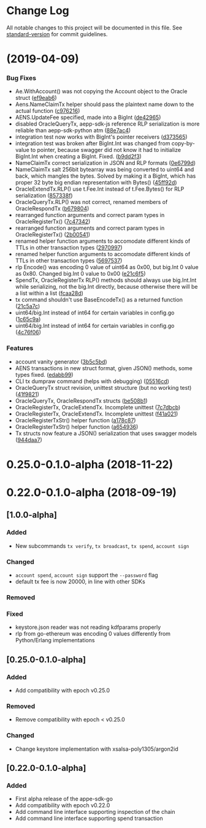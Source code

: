 # Change Log

All notable changes to this project will be documented in this file. See [standard-version](https://github.com/conventional-changelog/standard-version) for commit guidelines.

#  (2019-04-09)


### Bug Fixes

* Ae.WithAccount() was not copying the Account object to the Oracle struct ([ef9eab6](https://github.com/aeternity/aepp-sdk-go/commit/ef9eab6))
* Aens.NameClaimTx helper should pass the plaintext name down to the actual function ([c976216](https://github.com/aeternity/aepp-sdk-go/commit/c976216))
* AENS.UpdateFee specified, made into a BigInt ([de42965](https://github.com/aeternity/aepp-sdk-go/commit/de42965))
* disabled OracleQueryTx, aepp-sdk-js reference RLP serialization is more reliable than aepp-sdk-python atm ([88e7ac4](https://github.com/aeternity/aepp-sdk-go/commit/88e7ac4))
* integration test now works with BigInt's pointer receivers ([d373565](https://github.com/aeternity/aepp-sdk-go/commit/d373565))
* integration test was broken after BigInt.Int was changed from copy-by-value to pointer, because swagger did not know it had to initialize BigInt.Int when creating a BigInt. Fixed. ([b9dd2f3](https://github.com/aeternity/aepp-sdk-go/commit/b9dd2f3))
* NameClaimTx correct serialization in JSON and RLP formats ([0e6799d](https://github.com/aeternity/aepp-sdk-go/commit/0e6799d))
* NameClaimTx salt 256bit bytearray was being converted to uint64 and back, which mangles the bytes. Solved by making it a BigInt, which has proper 32 byte big endian representation with Bytes() ([45ff92d](https://github.com/aeternity/aepp-sdk-go/commit/45ff92d))
* OracleExtendTx.RLP() use t.Fee.Int instead of t.Fee.Bytes() for RLP serialization ([857338f](https://github.com/aeternity/aepp-sdk-go/commit/857338f))
* OracleQueryTx.RLP() was not correct, renamed members of OracleRespondTx ([b679804](https://github.com/aeternity/aepp-sdk-go/commit/b679804))
* rearranged function arguments and correct param types in OracleRegisterTx() ([7c47342](https://github.com/aeternity/aepp-sdk-go/commit/7c47342))
* rearranged function arguments and correct param types in OracleRegisterTx() ([2b00541](https://github.com/aeternity/aepp-sdk-go/commit/2b00541))
* renamed helper function arguments to accomodate different kinds of TTLs in other transaction types ([2970997](https://github.com/aeternity/aepp-sdk-go/commit/2970997))
* renamed helper function arguments to accomodate different kinds of TTLs in other transaction types ([5697537](https://github.com/aeternity/aepp-sdk-go/commit/5697537))
* rlp Encode() was encoding 0 value of uint64 as 0x00, but big.Int 0 value as 0x80. Changed big.Int 0 value to 0x00 ([e21c6f5](https://github.com/aeternity/aepp-sdk-go/commit/e21c6f5))
* SpendTx, OracleRegisterTx RLP() methods should always use big.Int.Int while serializing, not the big.Int directly, because otherwise there will be a list within a list ([fcaa28d](https://github.com/aeternity/aepp-sdk-go/commit/fcaa28d))
* tx command shouldn't use BaseEncodeTx() as a returned function ([21c5a7c](https://github.com/aeternity/aepp-sdk-go/commit/21c5a7c))
* uint64/big.Int instead of int64 for certain variables in config.go ([1c65c9a](https://github.com/aeternity/aepp-sdk-go/commit/1c65c9a))
* uint64/big.Int instead of int64 for certain variables in config.go ([4c76f06](https://github.com/aeternity/aepp-sdk-go/commit/4c76f06))


### Features

* account vanity generator ([3b5c5bd](https://github.com/aeternity/aepp-sdk-go/commit/3b5c5bd))
* AENS transactions in new struct format, given JSON() methods, some types fixed. ([edabb99](https://github.com/aeternity/aepp-sdk-go/commit/edabb99))
* CLI tx dumpraw command (helps with debugging) ([05516cd](https://github.com/aeternity/aepp-sdk-go/commit/05516cd))
* OracleQueryTx struct revision, unittest structure (but no working test) ([41f9821](https://github.com/aeternity/aepp-sdk-go/commit/41f9821))
* OracleQueryTx, OracleRespondTx structs ([be508b1](https://github.com/aeternity/aepp-sdk-go/commit/be508b1))
* OracleRegisterTx, OracleExtendTx. Incomplete unittest ([7c7dbcb](https://github.com/aeternity/aepp-sdk-go/commit/7c7dbcb))
* OracleRegisterTx, OracleExtendTx. Incomplete unittest ([f41a021](https://github.com/aeternity/aepp-sdk-go/commit/f41a021))
* OracleRegisterTxStr() helper function ([a178c87](https://github.com/aeternity/aepp-sdk-go/commit/a178c87))
* OracleRegisterTxStr() helper function ([a654936](https://github.com/aeternity/aepp-sdk-go/commit/a654936))
* Tx structs now feature a JSON() serialization that uses swagger models ([944daa7](https://github.com/aeternity/aepp-sdk-go/commit/944daa7))



# 0.25.0-0.1.0-alpha (2018-11-22)



# 0.22.0-0.1.0-alpha (2018-09-19)



## [1.0.0-alpha]

### Added

- New subcommands `tx verify`, `tx broadcast`, `tx spend`, `account sign`

### Changed

- `account spend`, `account sign` support the `--password` flag
- default tx fee is now 20000, in line with other SDKs

### Removed


### Fixed

- keystore.json reader was not reading kdfparams properly
- rlp from go-ethereum was encoding 0 values differently from Python/Erlang implementations


## [0.25.0-0.1.0-alpha]

### Added

- Add compatibility with epoch v0.25.0

### Removed

- Remove compatibility with epoch < v0.25.0

### Changed 

- Change keystore implementation with xsalsa-poly1305/argon2id


## [0.22.0-0.1.0-alpha]

### Added

- First alpha release of the appe-sdk-go
- Add compatibility with epoch v0.22.0
- Add command line interface supporting inspection of the chain 
- Add command line interface supporting spend transaction 
